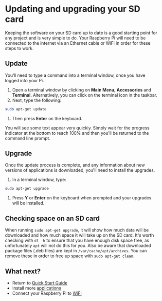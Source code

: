 # Updating and upgrading your SD card

Keeping the software on your SD card up to date is a good starting point for any project and is very simple to do. Your Raspberry Pi will need to be connected to the internet via an Ethernet cable or WiFi in order for these steps to work.

## Update

You'll need to type a command into a terminal window, once you have logged into your Pi.

1. Open a terminal window by clicking on **Main Menu**, **Accessories** and **Terminal**. Alternatively, you can click on the terminal icon in the taskbar.
1. Next, type the following:

  ```bash
  sudo apt-get update
  ```
  
1. Then press **Enter** on the keyboard.

 You will see some text appear very quickly. Simply wait for the progress indicator at the bottom to reach 100% and then you'll be returned to the command line prompt.

## Upgrade

Once the update process is complete, and any information about new versions of applications is downloaded, you'll need to install the upgrades.

1. In a terminal window, type:

  ```bash
  sudo apt-get upgrade
  ```
  
1. Press **Y** or **Enter** on the keyboard when prompted and your upgrades will be installed.

## Checking space on an SD card

When running `sudo apt-get upgrade`, it will show how much data will be downloaded and how much space it will take up on the SD card. It's worth checking with `df -h` to ensure that you have enough disk space free, as unfortunately `apt` will not do this for you. Also be aware that downloaded package files (.deb files) are kept in `/var/cache/apt/archives`. You can remove these in order to free up space with `sudo apt-get clean`.

## What next?

- Return to [Quick Start Guide](quickstart.md)
- Install more [applications](install-apps.md)
- Connect your Raspberry Pi to [WiFi](wifi.md)
